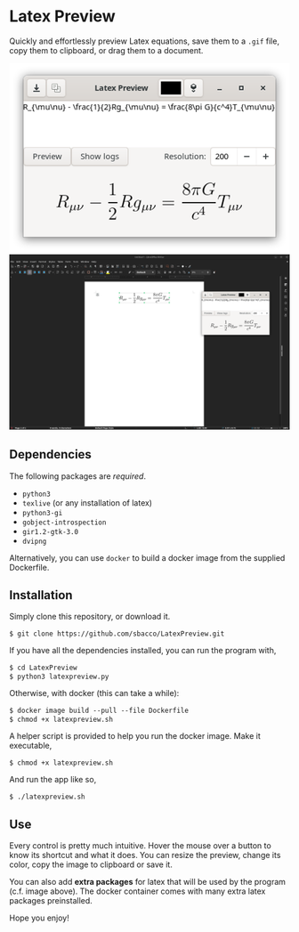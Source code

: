 # Latex Preview

Quickly and effortlessly preview Latex equations, save them to a `.gif`
file, copy them to clipboard, or drag them to a document.

![screenshot](screenshot1.png)
![screenshot of the copy-paste feature](screenshot2.png)

## Dependencies

The following packages are _required_.

* `python3`
* `texlive` (or any installation of latex)
* `python3-gi`
* `gobject-introspection`
* `gir1.2-gtk-3.0`
* `dvipng`

Alternatively, you can use `docker` to build a docker image
from the supplied Dockerfile.

## Installation

Simply clone this repository, or download it.
```shell
$ git clone https://github.com/sbacco/LatexPreview.git
```
If you have all the dependencies installed, you can run the
program with,
```shell
$ cd LatexPreview
$ python3 latexpreview.py
```
Otherwise, with docker (this can take a while):
```shell
$ docker image build --pull --file Dockerfile
$ chmod +x latexpreview.sh
```
A helper script is provided to help you run the docker image.
Make it executable,
```shell
$ chmod +x latexpreview.sh
```
And run the app like so,
```shell
$ ./latexpreview.sh
```
## Use

Every control is pretty much intuitive. Hover the mouse over a button
to know its shortcut and what it does. You can resize the preview, 
change its color, copy the image to clipboard or save it.

You can also add __extra packages__ for latex that will be used by the
program (c.f. image above). The docker container comes with many
extra latex packages preinstalled.

Hope you enjoy!
